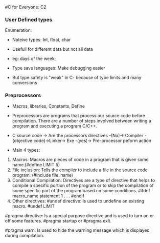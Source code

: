 #C for Everyone: C2

### User Defined types

Enumeration:
- Nateive types: Int, float, char
- Usefull for different data but not all data
- eg: days of the week;

- Type save languages: Make debugging easier
- But type safety is "weak" in C- because of type limits and many conversions 

### Preprocessors

- Macros, libraries, Constants, Define 
- Preprocessors are programs that process our source code before compilation. There are a number of steps
involved between writing a program and executing a program C/C++.
- C source code -> Are the processors directives -(No)-> Compiler -(objective code)->Linker-> Exe
                                                 -(yes)-> Pre-processor peform action

- Main 4 types:
1. Macros: Macros are pieces of code in a program that is given some name.(#define LIMIT 5)
2. File inclusion: Tells the compiler to include a file in the source code program. (#include file_name)
3. Conditional Compilation: Directives are a type of directive that helps to compile a specific portion 
of the program or to skip the compilation of some specific part of the program based on some conditions.
#ifdef macro_name
    statement 1
    .
    .
    .
#endif 
4. Other directives:
#undef directive: Is used to undefine an existing macro. #undef LIMIT

#pragma directive: Is a special purpose directive and is used to turn on or off some features. #pragma startup or #pragma exit. 

#pragma warn: Is used to hide the warning message which is displayed during compilation. 